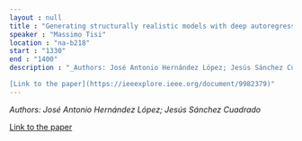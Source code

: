 ```yaml
---
layout : null
title : "Generating structurally realistic models with deep autoregressive networks"
speaker : "Massimo Tisi"
location : "na-b218"
start : "1330"
end : "1400"
description : "_Authors: José Antonio Hernández López; Jesús Sánchez Cuadrado_

[Link to the paper](https://ieeexplore.ieee.org/document/9982379)"
---
```

_Authors: José Antonio Hernández López; Jesús Sánchez Cuadrado_

[Link to the paper](https://ieeexplore.ieee.org/document/9982379)